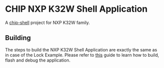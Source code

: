 # CHIP NXP K32W Shell Application

A [chip-shell](../README.md) project for NXP K32W family.

## Building

The steps to build the NXP K32W Shell Application are exactly the same as in
case of the Lock Example. Please refer to [this](../../../../lock-app/k32w/README.md)
guide to learn how to build, flash and debug the application.
